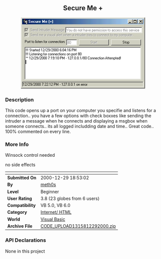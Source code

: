 ﻿<div align="center">

## Secure Me \+

<img src="PIC200012292028481592.gif">
</div>

### Description

This code opens up a port on your computer you specifie and listens for a connection.. you have a few options with check boxxes like sending the intruder a message when he connects and displaying a msgbox when someone connects.. its all logged includding date and time.. Great code.. 100% commented on every line.
 
### More Info
 
Winsock control needed

no side effects


<span>             |<span>
---                |---
**Submitted On**   |2000-12-29 18:53:02
**By**             |[meth0s](https://github.com/Planet-Source-Code/PSCIndex/blob/master/ByAuthor/meth0s.md)
**Level**          |Beginner
**User Rating**    |3.8 (23 globes from 6 users)
**Compatibility**  |VB 5\.0, VB 6\.0
**Category**       |[Internet/ HTML](https://github.com/Planet-Source-Code/PSCIndex/blob/master/ByCategory/internet-html__1-34.md)
**World**          |[Visual Basic](https://github.com/Planet-Source-Code/PSCIndex/blob/master/ByWorld/visual-basic.md)
**Archive File**   |[CODE\_UPLOAD1315812292000\.zip](https://github.com/Planet-Source-Code/meth0s-secure-me__1-13941/archive/master.zip)

### API Declarations

None in this project





